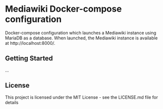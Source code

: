 # Mediawiki Docker-compose configuration
Docker-compose configuration which launches a ​Mediawiki​ instance using MariaDB as a database.
When launched, the Mediawiki instance is available at http://localhost:8000/.

## Getting Started
...

## License
This project is licensed under the MIT License - see the LICENSE.md file for details
